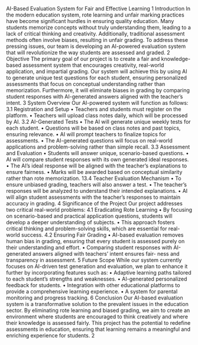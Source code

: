 AI-Based Evaluation System for Fair and Effective
Learning
1
Introduction
In the modern education system, rote learning and unfair marking practices have become significant
hurdles in ensuring quality education. Many students memorize concepts without truly understanding
them, leading to a lack of critical thinking and creativity. Additionally, traditional assessment methods
often involve biases, resulting in unfair grading. To address these pressing issues, our team is developing
an AI-powered evaluation system that will revolutionize the way students are assessed and graded.
2
Objective
The primary goal of our project is to create a fair and knowledge-based assessment system that encourages
creativity, real-world application, and impartial grading. Our system will achieve this by using AI
to generate unique test questions for each student, ensuring personalized assessments that focus on
conceptual understanding rather than memorization. Furthermore, it will eliminate biases in grading by
comparing student responses with AI-generated answers aligned with the teacher’s intent.
3
System Overview
Our AI-powered system will function as follows:
3.1
Registration and Setup
• Teachers and students must register on the platform.
• Teachers will upload class notes daily, which will be processed by AI.
3.2
AI-Generated Tests
• The AI will generate unique weekly tests for each student.
• Questions will be based on class notes and past topics, ensuring relevance.
• AI will prompt teachers to finalize topics for assessments.
• The AI-generated questions will focus on real-world applications and problem-solving rather than
simple recall.
3.3
Assessment and Evaluation
• Students will answer unique, scenario-based questions.
• AI will compare student responses with its own generated ideal responses.
• The AI’s ideal response will be aligned with the teacher’s explanations to ensure fairness.
• Marks will be awarded based on conceptual similarity rather than rote memorization.
13.4
Teacher Evaluation Mechanism
• To ensure unbiased grading, teachers will also answer a test.
• The teacher’s responses will be analyzed to understand their intended explanations.
• AI will align student assessments with the teacher’s responses to maintain accuracy in grading.
4
Significance of the Project
Our project addresses two critical real-world problems:
4.1
Eradicating Rote Learning
• By focusing on scenario-based and practical application questions, students will develop a deeper
understanding of subjects.
• This approach fosters critical thinking and problem-solving skills, which are essential for real-world
success.
4.2
Ensuring Fair Grading
• AI-based evaluation removes human bias in grading, ensuring that every student is assessed purely
on their understanding and effort.
• Comparing student responses with AI-generated answers aligned with teachers’ intent ensures fair-
ness and transparency in assessment.
5
Future Scope
While our system currently focuses on AI-driven test generation and evaluation, we plan to enhance it
further by incorporating features such as:
• Adaptive learning paths tailored to each student’s strengths and weaknesses.
• AI-generated personalized feedback for students.
• Integration with other educational platforms to provide a comprehensive learning experience.
• A system for parental monitoring and progress tracking.
6
Conclusion
Our AI-based evaluation system is a transformative solution to the prevalent issues in the education
sector. By eliminating rote learning and biased grading, we aim to create an environment where students
are encouraged to think creatively and where their knowledge is assessed fairly. This project has the
potential to redefine assessments in education, ensuring that learning remains a meaningful and enriching
experience for students.
2
